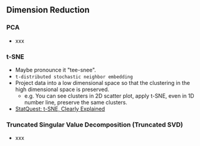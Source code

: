 ## Dimension Reduction

### PCA

- xxx

### t-SNE

- Maybe pronounce it "tee-snee".
- `t-distributed stochastic neighbor embedding`
- Project data into a low dimensional space so that the clustering in the high dimensional space is preserved.
    - e.g. You can see clusters in 2D scatter plot, apply t-SNE, even in 1D number line, preserve the same clusters.
- [StatQuest: t-SNE, Clearly Explained](https://www.youtube.com/watch?v=NEaUSP4YerM)

### Truncated Singular Value Decomposition (Truncated SVD)

- xxx
